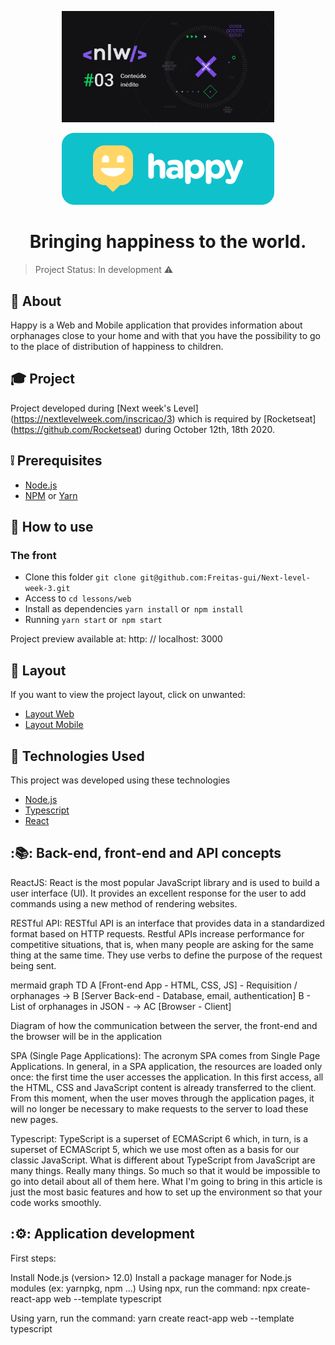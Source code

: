 <p align = "center">
  <img src = "./nlw-cloak.jpg" alt = "NLW" width="340px"/>
</p>

<p align = "center">
  <img src = "./happy-logo.png" alt = "Happy" />
</p>


<h1 align = "center">
  Bringing happiness to the world.
</h1>

> Project Status: In development :warning:

## :page_facing_up: About
Happy is a Web and Mobile application that provides information about orphanages close to your home and with that you have the possibility to go to the place of distribution of happiness to children.

## :mortar_board: Project
Project developed during [Next week's Level] (https://nextlevelweek.com/inscricao/3) which is required by [Rocketseat] (https://github.com/Rocketseat) during October 12th, 18th 2020.


## :grey_exclamation: Prerequisites
- [Node.js](https://nodejs.org/en/)
- [NPM](https://www.npmjs.com/) or [Yarn](https://classic.yarnpkg.com/pt-BR/docs/install/#windows-stable)


## :construction_worker: How to use
### The front
- Clone this folder `git clone git@github.com:Freitas-gui/Next-level-week-3.git`
- Access to `cd lessons/web`
- Install as dependencies `yarn install` or` npm install` 
- Running `yarn start` or` npm start`

Project preview available at: http: // localhost: 3000


## :link: Layout
If you want to view the project layout, click on unwanted:

- [Layout Web](https://www.figma.com/file/mDEbnoojksG4w8sOxmudh3/Happy-Web/duplicate)
- [Layout Mobile](https://www.figma.com/file/X27FfVxAgy9f5IFa7ONlph/Happy-Mobile/duplicate)


## :rocket: Technologies Used
This project was developed using these technologies
- [Node.js](https://nodejs.org/en/docs/)
- [Typescript](https://www.typescriptlang.org/)
- [React](https://pt-br.reactjs.org/)

## :📚: Back-end, front-end and API concepts
ReactJS:
React is the most popular JavaScript library and is used to build a user interface (UI). It provides an excellent response for the user to add commands using a new method of rendering websites.

RESTful API:
RESTful API is an interface that provides data in a standardized format based on HTTP requests. Restful APIs increase performance for competitive situations, that is, when many people are asking for the same thing at the same time. They use verbs to define the purpose of the request being sent.


mermaid graph TD A [Front-end App - HTML, CSS, JS] - Requisition / orphanages -> B [Server Back-end - Database, email, authentication] B - List of orphanages in JSON - -> AC [Browser - Client]

Diagram of how the communication between the server, the front-end and the browser will be in the application

SPA (Single Page Applications):
The acronym SPA comes from Single Page Applications. In general, in a SPA application, the resources are loaded only once: the first time the user accesses the application. In this first access, all the HTML, CSS and JavaScript content is already transferred to the client. From this moment, when the user moves through the application pages, it will no longer be necessary to make requests to the server to load these new pages.

Typescript:
TypeScript is a superset of ECMAScript 6 which, in turn, is a superset of ECMAScript 5, which we use most often as a basis for our classic JavaScript. What is different about TypeScript from JavaScript are many things. Really many things. So much so that it would be impossible to go into detail about all of them here. What I'm going to bring in this article is just the most basic features and how to set up the environment so that your code works smoothly.

## :⚙️: Application development
First steps:

Install Node.js (version> 12.0)
Install a package manager for Node.js modules (ex: yarnpkg, npm ...)
Using npx, run the command:
npx create-react-app web --template typescript

Using yarn, run the command:
yarn create react-app web --template typescript